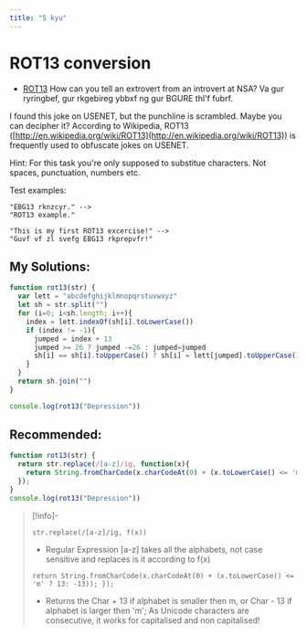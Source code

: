 ```yaml
---
title: "5 kyu"
---
```


# ROT13 conversion
- [ROT13](https://www.codewars.com/kata/52223df9e8f98c7aa7000062/train/javascript)
How can you tell an extrovert from an introvert at NSA? Va gur ryringbef, gur rkgebireg ybbxf ng gur BGURE thl'f fubrf.

I found this joke on USENET, but the punchline is scrambled. Maybe you can decipher it? According to Wikipedia, ROT13 ([http://en.wikipedia.org/wiki/ROT13](http://en.wikipedia.org/wiki/ROT13)) is frequently used to obfuscate jokes on USENET.

Hint: For this task you're only supposed to substitue characters. Not spaces, punctuation, numbers etc.

Test examples:

```
"EBG13 rknzcyr." -->
"ROT13 example."

"This is my first ROT13 excercise!" -->
"Guvf vf zl svefg EBG13 rkprepvfr!"
```
## My Solutions:
````javascript
function rot13(str) {
  var lett = "abcdefghijklmnopqrstuvwxyz"
  let sh = str.split("")
  for (i=0; i<sh.length; i++){
    index = lett.indexOf(sh[i].toLowerCase())
    if (index != -1){
      jumped = index + 13
      jumped >= 26 ? jumped -=26 : jumped=jumped
      sh[i] == sh[i].toUpperCase() ? sh[i] = lett[jumped].toUpperCase() :sh[i] = lett[jumped]
    }
  }
  return sh.join("")
}

console.log(rot13("Depression"))
````
## Recommended:
```javascript
function rot13(str) {
  return str.replace(/[a-z]/ig, function(x){
    return String.fromCharCode(x.charCodeAt(0) + (x.toLowerCase() <= 'm' ? 13: -13));
  });
}
console.log(rot13("Depression"))
```

> [!info]-
> 
> `str.replace(/[a-z]/ig, f(x))` 
> - Regular Expression [a-z] takes all the alphabets, not case sensitive and replaces is it according to f(x)
>   
>`return String.fromCharCode(x.charCodeAt(0) + (x.toLowerCase() <= 'm' ? 13: -13));
  });`
> - Returns the Char + 13 if alphabet is smaller then m, or Char - 13 if alphabet is larger then 'm'; As Unicode characters are consecutive, it works for capitalised and non capitalised!




